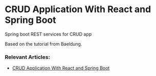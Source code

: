 # CRUD Application With React and Spring Boot

Spring boot REST services for CRUD app

Based on the tutorial from Baeldung.



### Relevant Articles:

- [CRUD Application With React and Spring Boot](https://www.baeldung.com/spring-boot-react-crud)
